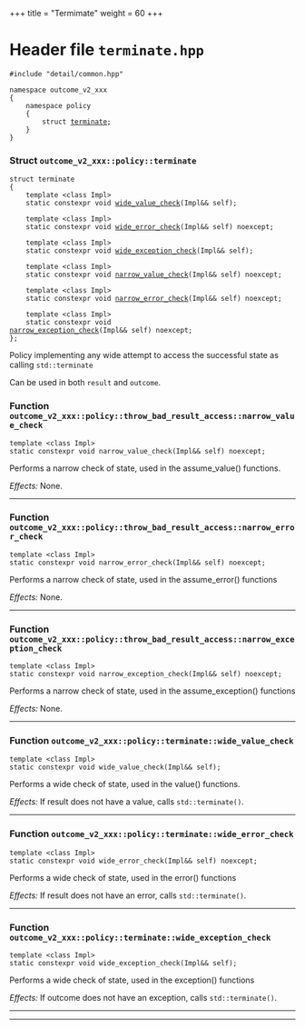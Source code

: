 +++
title = "Termimate"
weight = 60
+++
# Header file `terminate.hpp`

<span id="standardese-terminate-hpp"></span>

<pre><code class="standardese-language-cpp"><span class="pre">#include</span>&nbsp;<span class="pre">&quot;</span><span class="typ dec var fun">detail&#x2F;common.hpp</span><span class="pre">&quot;</span>

<span class="kwd">namespace</span>&nbsp;<span class="typ dec var fun">outcome_v2_xxx</span>
<span class="pun">{</span>
&nbsp;&nbsp;&nbsp;&nbsp;<span class="kwd">namespace</span>&nbsp;<span class="typ dec var fun">policy</span>
&nbsp;&nbsp;&nbsp;&nbsp;<span class="pun">{</span>
&nbsp;&nbsp;&nbsp;&nbsp;&nbsp;&nbsp;&nbsp;&nbsp;<span class="kwd">struct</span> <a href="#standardese-outcome_v2_xxx__policy__terminate"><span class="typ dec var fun">terminate</span></a><span class="pun">;</span>
&nbsp;&nbsp;&nbsp;&nbsp;<span class="pun">}</span>
<span class="pun">}</span>
</code></pre>

<span id="standardese-outcome_v2_xxx"></span>

<span id="standardese-outcome_v2_xxx__policy"></span>

### Struct `outcome_v2_xxx::policy::terminate`

<span id="standardese-outcome_v2_xxx__policy__terminate"></span>

<pre><code class="standardese-language-cpp"><span class="kwd">struct</span>&nbsp;<span class="typ dec var fun">terminate</span>
<span class="pun">{</span>
&nbsp;&nbsp;&nbsp;&nbsp;<span class="kwd">template</span>&nbsp;<span class="pun">&lt;</span><span class="kwd">class</span>&nbsp;<span class="typ dec var fun">Impl</span><span class="pun">&gt;</span>
&nbsp;&nbsp;&nbsp;&nbsp;<span class="kwd">static</span>&nbsp;<span class="kwd">constexpr</span>&nbsp;<span class="kwd">void</span> <a href="#standardese-outcome_v2_xxx__policy__terminate__wide_value_check-Impl--Impl---"><span class="typ dec var fun">wide_value_check</span></a><span class="pun">(</span><span class="typ dec var fun">Impl</span><span class="pun">&amp;&amp;</span>&nbsp;<span class="typ dec var fun">self</span><span class="pun">)</span><span class="pun">;</span>

&nbsp;&nbsp;&nbsp;&nbsp;<span class="kwd">template</span>&nbsp;<span class="pun">&lt;</span><span class="kwd">class</span>&nbsp;<span class="typ dec var fun">Impl</span><span class="pun">&gt;</span>
&nbsp;&nbsp;&nbsp;&nbsp;<span class="kwd">static</span>&nbsp;<span class="kwd">constexpr</span>&nbsp;<span class="kwd">void</span> <a href="#standardese-outcome_v2_xxx__policy__terminate__wide_error_check-Impl--Impl---"><span class="typ dec var fun">wide_error_check</span></a><span class="pun">(</span><span class="typ dec var fun">Impl</span><span class="pun">&amp;&amp;</span>&nbsp;<span class="typ dec var fun">self</span><span class="pun">)</span>&nbsp;<span class="kwd">noexcept</span><span class="pun">;</span>

&nbsp;&nbsp;&nbsp;&nbsp;<span class="kwd">template</span>&nbsp;<span class="pun">&lt;</span><span class="kwd">class</span>&nbsp;<span class="typ dec var fun">Impl</span><span class="pun">&gt;</span>
&nbsp;&nbsp;&nbsp;&nbsp;<span class="kwd">static</span>&nbsp;<span class="kwd">constexpr</span>&nbsp;<span class="kwd">void</span> <a href="#standardese-outcome_v2_xxx__policy__terminate__wide_exception_check-Impl--Impl---"><span class="typ dec var fun">wide_exception_check</span></a><span class="pun">(</span><span class="typ dec var fun">Impl</span><span class="pun">&amp;&amp;</span>&nbsp;<span class="typ dec var fun">self</span><span class="pun">)</span><span class="pun">;</span>

&nbsp;&nbsp;&nbsp;&nbsp;<span class="kwd">template</span>&nbsp;<span class="pun">&lt;</span><span class="kwd">class</span>&nbsp;<span class="typ dec var fun">Impl</span><span class="pun">&gt;</span>
&nbsp;&nbsp;&nbsp;&nbsp;<span class="kwd">static</span>&nbsp;<span class="kwd">constexpr</span>&nbsp;<span class="kwd">void</span> <a href="../result_exception_ptr_rethrow#standardese-outcome_v2_xxx__policy__detail__base__narrow_value_check-Impl--Impl---"><span class="typ dec var fun">narrow_value_check</span></a><span class="pun">(</span><span class="typ dec var fun">Impl</span><span class="pun">&amp;&amp;</span>&nbsp;<span class="typ dec var fun">self</span><span class="pun">)</span>&nbsp;<span class="kwd">noexcept</span><span class="pun">;</span>

&nbsp;&nbsp;&nbsp;&nbsp;<span class="kwd">template</span>&nbsp;<span class="pun">&lt;</span><span class="kwd">class</span>&nbsp;<span class="typ dec var fun">Impl</span><span class="pun">&gt;</span>
&nbsp;&nbsp;&nbsp;&nbsp;<span class="kwd">static</span>&nbsp;<span class="kwd">constexpr</span>&nbsp;<span class="kwd">void</span> <a href="../result_exception_ptr_rethrow#standardese-outcome_v2_xxx__policy__detail__base__narrow_error_check-Impl--Impl---"><span class="typ dec var fun">narrow_error_check</span></a><span class="pun">(</span><span class="typ dec var fun">Impl</span><span class="pun">&amp;&amp;</span>&nbsp;<span class="typ dec var fun">self</span><span class="pun">)</span>&nbsp;<span class="kwd">noexcept</span><span class="pun">;</span>

&nbsp;&nbsp;&nbsp;&nbsp;<span class="kwd">template</span>&nbsp;<span class="pun">&lt;</span><span class="kwd">class</span>&nbsp;<span class="typ dec var fun">Impl</span><span class="pun">&gt;</span>
&nbsp;&nbsp;&nbsp;&nbsp;<span class="kwd">static</span>&nbsp;<span class="kwd">constexpr</span>&nbsp;<span class="kwd">void</span> <a href="../result_exception_ptr_rethrow#standardese-outcome_v2_xxx__policy__detail__base__narrow_exception_check-Impl--Impl---"><span class="typ dec var fun">narrow_exception_check</span></a><span class="pun">(</span><span class="typ dec var fun">Impl</span><span class="pun">&amp;&amp;</span>&nbsp;<span class="typ dec var fun">self</span><span class="pun">)</span>&nbsp;<span class="kwd">noexcept</span><span class="pun">;</span>
<span class="pun">};</span>
</code></pre>

Policy implementing any wide attempt to access the successful state as calling `std::terminate`

Can be used in both `result` and `outcome`.

### Function `outcome_v2_xxx::policy::throw_bad_result_access::narrow_value_check`

<span id="standardese-outcome_v2_xxx__policy__detail__base__narrow_value_check-Impl--Impl---"></span>

<pre><code class="standardese-language-cpp"><span class="kwd">template</span>&nbsp;<span class="pun">&lt;</span><span class="kwd">class</span>&nbsp;<span class="typ dec var fun">Impl</span><span class="pun">&gt;</span>
<span class="kwd">static</span>&nbsp;<span class="kwd">constexpr</span>&nbsp;<span class="kwd">void</span>&nbsp;<span class="typ dec var fun">narrow_value_check</span><span class="pun">(</span><span class="typ dec var fun">Impl</span><span class="pun">&amp;&amp;</span>&nbsp;<span class="typ dec var fun">self</span><span class="pun">)</span>&nbsp;<span class="kwd">noexcept</span><span class="pun">;</span>
</code></pre>

Performs a narrow check of state, used in the assume\_value() functions.

*Effects:* None.

-----

### Function `outcome_v2_xxx::policy::throw_bad_result_access::narrow_error_check`

<span id="standardese-outcome_v2_xxx__policy__detail__base__narrow_error_check-Impl--Impl---"></span>

<pre><code class="standardese-language-cpp"><span class="kwd">template</span>&nbsp;<span class="pun">&lt;</span><span class="kwd">class</span>&nbsp;<span class="typ dec var fun">Impl</span><span class="pun">&gt;</span>
<span class="kwd">static</span>&nbsp;<span class="kwd">constexpr</span>&nbsp;<span class="kwd">void</span>&nbsp;<span class="typ dec var fun">narrow_error_check</span><span class="pun">(</span><span class="typ dec var fun">Impl</span><span class="pun">&amp;&amp;</span>&nbsp;<span class="typ dec var fun">self</span><span class="pun">)</span>&nbsp;<span class="kwd">noexcept</span><span class="pun">;</span>
</code></pre>

Performs a narrow check of state, used in the assume\_error() functions

*Effects:* None.

-----

### Function `outcome_v2_xxx::policy::throw_bad_result_access::narrow_exception_check`

<span id="standardese-outcome_v2_xxx__policy__detail__base__narrow_exception_check-Impl--Impl---"></span>

<pre><code class="standardese-language-cpp"><span class="kwd">template</span>&nbsp;<span class="pun">&lt;</span><span class="kwd">class</span>&nbsp;<span class="typ dec var fun">Impl</span><span class="pun">&gt;</span>
<span class="kwd">static</span>&nbsp;<span class="kwd">constexpr</span>&nbsp;<span class="kwd">void</span>&nbsp;<span class="typ dec var fun">narrow_exception_check</span><span class="pun">(</span><span class="typ dec var fun">Impl</span><span class="pun">&amp;&amp;</span>&nbsp;<span class="typ dec var fun">self</span><span class="pun">)</span>&nbsp;<span class="kwd">noexcept</span><span class="pun">;</span>
</code></pre>

Performs a narrow check of state, used in the assume\_exception() functions

*Effects:* None.

-----

### Function `outcome_v2_xxx::policy::terminate::wide_value_check`

<span id="standardese-outcome_v2_xxx__policy__terminate__wide_value_check-Impl--Impl---"></span>

<pre><code class="standardese-language-cpp"><span class="kwd">template</span>&nbsp;<span class="pun">&lt;</span><span class="kwd">class</span>&nbsp;<span class="typ dec var fun">Impl</span><span class="pun">&gt;</span>
<span class="kwd">static</span>&nbsp;<span class="kwd">constexpr</span>&nbsp;<span class="kwd">void</span>&nbsp;<span class="typ dec var fun">wide_value_check</span><span class="pun">(</span><span class="typ dec var fun">Impl</span><span class="pun">&amp;&amp;</span>&nbsp;<span class="typ dec var fun">self</span><span class="pun">)</span><span class="pun">;</span>
</code></pre>

Performs a wide check of state, used in the value() functions.

*Effects:* If result does not have a value, calls `std::terminate()`.

-----

### Function `outcome_v2_xxx::policy::terminate::wide_error_check`

<span id="standardese-outcome_v2_xxx__policy__terminate__wide_error_check-Impl--Impl---"></span>

<pre><code class="standardese-language-cpp"><span class="kwd">template</span>&nbsp;<span class="pun">&lt;</span><span class="kwd">class</span>&nbsp;<span class="typ dec var fun">Impl</span><span class="pun">&gt;</span>
<span class="kwd">static</span>&nbsp;<span class="kwd">constexpr</span>&nbsp;<span class="kwd">void</span>&nbsp;<span class="typ dec var fun">wide_error_check</span><span class="pun">(</span><span class="typ dec var fun">Impl</span><span class="pun">&amp;&amp;</span>&nbsp;<span class="typ dec var fun">self</span><span class="pun">)</span>&nbsp;<span class="kwd">noexcept</span><span class="pun">;</span>
</code></pre>

Performs a wide check of state, used in the error() functions

*Effects:* If result does not have an error, calls `std::terminate()`.

-----

### Function `outcome_v2_xxx::policy::terminate::wide_exception_check`

<span id="standardese-outcome_v2_xxx__policy__terminate__wide_exception_check-Impl--Impl---"></span>

<pre><code class="standardese-language-cpp"><span class="kwd">template</span>&nbsp;<span class="pun">&lt;</span><span class="kwd">class</span>&nbsp;<span class="typ dec var fun">Impl</span><span class="pun">&gt;</span>
<span class="kwd">static</span>&nbsp;<span class="kwd">constexpr</span>&nbsp;<span class="kwd">void</span>&nbsp;<span class="typ dec var fun">wide_exception_check</span><span class="pun">(</span><span class="typ dec var fun">Impl</span><span class="pun">&amp;&amp;</span>&nbsp;<span class="typ dec var fun">self</span><span class="pun">)</span><span class="pun">;</span>
</code></pre>

Performs a wide check of state, used in the exception() functions

*Effects:* If outcome does not have an exception, calls `std::terminate()`.

-----

-----
